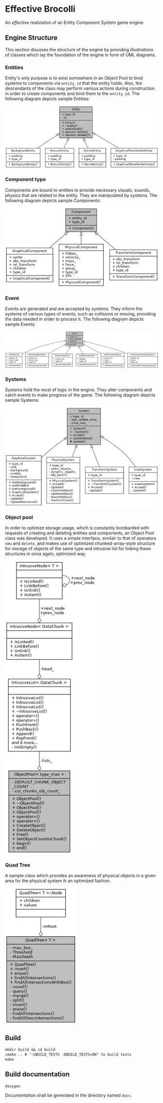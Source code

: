 # Effective Brocolli
An *effective* realization of an Entity Component System game engine.

## Engine Structure
This section disusses the structure of the engine by providing illustrations of classes which lay the foundation of the engine in form of UML diagrams.

### Entities
Entity's only purpose is to exist somewhere in an Object Pool to bind systems to components via `entity_id` that the entity holds. Also, the descendants of the class may perform various actions during construction in order to create components and bind them to the `entity_id`. The following diagram depicts sample Entities:

![](broc/class_entity.png)

### Component type
Components are bound to entities to provide necessary visuals, sounds, physics that are related to the entity. They are manipulated by systems. The following diagram depicts sample Components:

![](broc/class_component.png)

### Event
Events are generated and are accepted by systems. They inform the systems of various types of events, such as collisions or moving, providing the data needed in order to process it. The following diagram depicts sample Events:

![](broc/class_event.png)

### Systems
Systems hold the most of logic in the engine. They alter components and catch events to make progress of the game. The following diagram depicts sample Systems:

![](broc/class_system.png)

### Object pool
In order to optimize storage usage, which is constantly bombarded with requests of creating and deleting entities and components, an Object Pool class was developed. It uses a simple interface, similair to that of operators `new` and `delete`, and makes use of optimized chunked-array-style structure for storage of objects of the same type and intrusive list for linking these structures in once again, optimized way.

![](broc/class_object_pool.png)

### Quad Tree
A sample class which provides an awareness of physical objects in a given area for the physical system ih an optimized fashion.

![](broc/class_quad_tree.png)

## Build
```shell
mkdir build && cd build
cmake .. # "-UBUILD_TESTS -DBUILD_TESTS=ON" to build tests
make
```

## Build documentation
```shell
doxygen
```
Documentation shall be generated in the directory named `docs`.
